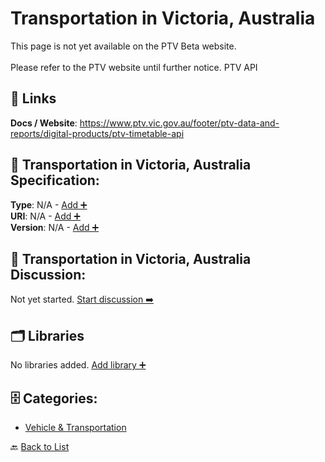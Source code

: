 # Transportation in Victoria, Australia

This page is not yet available on the PTV Beta website. <br />
<br />
Please refer to the PTV website until further notice. PTV API

##  🔗 Links
**Docs / Website**: https://www.ptv.vic.gov.au/footer/ptv-data-and-reports/digital-products/ptv-timetable-api

## 🧬 Transportation in Victoria, Australia Specification:
**Type**: N/A - [Add ➕](https://github.com/apis-list/apis-list/edit/main/apis.yaml#L19976)  
**URI**: N/A - [Add ➕](https://github.com/apis-list/apis-list/edit/main/apis.yaml#L19976)  
**Version**: N/A - [Add ➕](https://github.com/apis-list/apis-list/edit/main/apis.yaml#L19976)

## 💬 Transportation in Victoria, Australia Discussion:
Not yet started. [Start discussion ➡️](https://github.com/apis-list/apis-list/discussions/new)

## 🗂️ Libraries

No libraries added. [Add library ➕](https://github.com/apis-list/apis-list/edit/main/apis.yaml#L19976)    


## 🗄️ Categories:
- [Vehicle & Transportation](https://github.com/apis-list/apis-list#vehicle--transportation-)

🔙  [Back to List](https://github.com/apis-list/apis-list)
